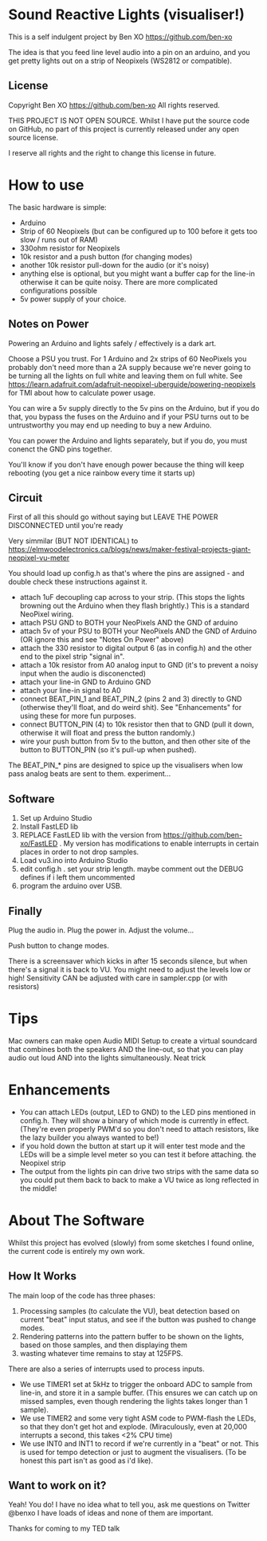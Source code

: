 Sound Reactive Lights (visualiser!)
===================================

This is a self indulgent project by Ben XO https://github.com/ben-xo

The idea is that you feed line level audio into a pin on an arduino, and you get pretty lights out on a strip of Neopixels (WS2812 or compatible).

License
-------

Copyright Ben XO https://github.com/ben-xo All rights reserved.

THIS PROJECT IS NOT OPEN SOURCE. Whilst I have put the source code on GitHub, no part of this project is currently released under any open source license.

I reserve all rights and the right to change this license in future.

How to use
==========

The basic hardware is simple:

* Arduino
* Strip of 60 Neopixels (but can be configured up to 100 before it gets too slow / runs out of RAM)
* 330ohm resistor for Neopixels
* 10k resistor and a push button (for changing modes)
* another 10k resistor pull-down for the audio (or it's noisy)
* anything else is optional, but you might want a buffer cap for the line-in otherwise it can be quite noisy. There are more complicated configurations possible
* 5v power supply of your choice.

Notes on Power
--------------

Powering an Arduino and lights safely / effectively is a dark art.

Choose a PSU you trust. For 1 Arduino and 2x strips of 60 NeoPixels you probably don't need more than a 2A supply because we're never going to be turning all the lights on full white and leaving them on full white. See https://learn.adafruit.com/adafruit-neopixel-uberguide/powering-neopixels for TMI about how to calculate power usage.

You can wire a 5v supply directly to the 5v pins on the Arduino, but if you do that, you bypass the fuses on the Arduino and if your PSU turns out to be untrustworthy you may end up needing to buy a new Arduino.

You can power the Arduino and lights separately, but if you do, you must conenct the GND pins together.

You'll know if you don't have enough power because the thing will keep rebooting (you get a nice rainbow every time it starts up)

Circuit
-------

First of all this should go without saying but LEAVE THE POWER DISCONNECTED until you're ready

Very simmilar (BUT NOT IDENTICAL) to https://elmwoodelectronics.ca/blogs/news/maker-festival-projects-giant-neopixel-vu-meter 

You should load up config.h as that's where the pins are assigned - and double check these instructions against it.

* attach 1uF decoupling cap across to your strip. (This stops the lights browning out the Arduino when they flash brightly.) This is a standard NeoPixel wiring.
* attach PSU GND to BOTH your NeoPixels AND the GND of arduino
* attach 5v of your PSU to BOTH your NeoPixels AND the GND of Arduino (OR ignore this and see "Notes On Power" above)
* attach the 330 resistor to digital output 6 (as in config.h) and the other end to the pixel strip "signal in".
* attach a 10k resistor from A0 analog input to GND (it's to prevent a noisy input when the audio is disconencted)
* attach your line-in GND to Arduino GND
* attach your line-in signal to A0
* connect BEAT_PIN_1 and BEAT_PIN_2 (pins 2 and 3) directly to GND (otherwise they'll float, and do weird shit). See "Enhancements" for using these for more fun purposes.
* connect BUTTON_PIN (4) to 10k resistor then that to GND (pull it down, otherwise it will float and press the button randomly.)
* wire your push button from 5v to the button, and then other site of the button to BUTTON_PIN (so it's pull-up when pushed).

The BEAT_PIN_* pins are designed to spice up the visualisers when low pass analog beats are sent to them. experiment...

Software
--------

1) Set up Arduino Studio
2) Install FastLED lib
3) REPLACE FastLED lib with the version from https://github.com/ben-xo/FastLED . My version has modifications to enable interrupts in certain places in order to not drop samples.
4) Load vu3.ino into Arduino Studio
5) edit config.h . set your strip length. maybe comment out the DEBUG defines if i left them uncommented
6) program the arduino over USB.

Finally
-------

Plug the audio in. Plug the power in. Adjust the volume...

Push button to change modes.

There is a screensaver which kicks in after 15 seconds silence, but when there's a signal it is back to VU. You might need to adjust the levels low or high! Sensitivity CAN be adjusted with care in sampler.cpp (or with resistors)


Tips
====

Mac owners can make open Audio MIDI Setup to create a virtual soundcard that combines both the speakers AND the line-out, so that you can play audio out loud AND into the lights simultaneously. Neat trick


Enhancements
============

* You can attach LEDs (output, LED to GND) to the LED pins mentioned in config.h. They will show a binary of which mode is currently in effect. (They're even properly PWM'd so you don't need to attach resistors, like the lazy builder you always wanted to be!)
* if you hold down the button at start up it will enter test mode and the LEDs will be a simple level meter so you can test it before attaching. the Neopixel strip
* The output from the lights pin can drive two strips with the same data so you could put them back to back to make a VU twice as long reflected in the middle!

About The Software
==================

Whilst this project has evolved (slowly) from some sketches I found online, the current code is entirely my own work.

How It Works
------------

The main loop of the code has three phases:
1) Processing samples (to calculate the VU), beat detection based on current "beat" input status, and see if the button was pushed to change modes.
2) Rendering patterns into the pattern buffer to be shown on the lights, based on those samples, and then displaying them
3) wasting whatever time remains to stay at 125FPS.

There are also a series of interrupts used to process inputs.
* We use TIMER1 set at 5kHz to trigger the onboard ADC to sample from line-in, and store it in a sample buffer. (This ensures we can catch up on missed samples, even though rendering the lights takes longer than 1 sample).
* We use TIMER2 and some very tight ASM code to PWM-flash the LEDs, so that they don't get hot and explode. (Miraculously, even at 20,000 interrupts a second, this takes <2% CPU time)
* We use INT0 and INT1 to record if we're currently in a "beat" or not. This is used for tempo detection or just to augment the visualisers. (To be honest this part isn't as good as i'd like).

Want to work on it?
-------------------

Yeah! You do! I have no idea what to tell you, ask me questions on Twitter @benxo I have loads of ideas and none of them are important.

Thanks for coming to my TED talk







